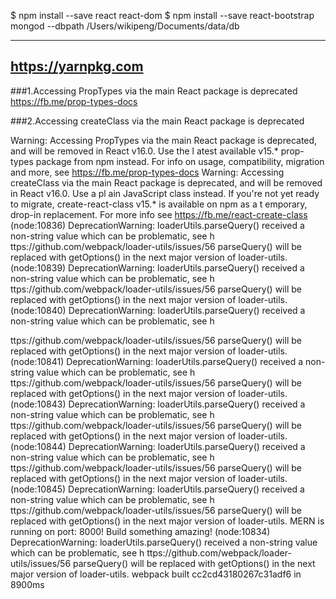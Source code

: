 $ npm install --save react react-dom
$ npm install --save react-bootstrap
mongod --dbpath /Users/wikipeng/Documents/data/db

------
https://yarnpkg.com
----
###1.Accessing PropTypes via the main React package is deprecated
https://fb.me/prop-types-docs

###2.Accessing createClass via the main React package is deprecated

Warning: Accessing PropTypes via the main React package is deprecated, and will be removed in  React v16.0. Use the l
atest available v15.* prop-types package from npm instead. For info on usage, compatibility, migration and more, see
https://fb.me/prop-types-docs
Warning: Accessing createClass via the main React package is deprecated, and will be removed in React v16.0. Use a pl
ain JavaScript class instead. If you're not yet ready to migrate, create-react-class v15.* is available on npm as a t
emporary, drop-in replacement. For more info see https://fb.me/react-create-class
(node:10836) DeprecationWarning: loaderUtils.parseQuery() received a non-string value which can be problematic, see h
ttps://github.com/webpack/loader-utils/issues/56
parseQuery() will be replaced with getOptions() in the next major version of loader-utils.
(node:10839) DeprecationWarning: loaderUtils.parseQuery() received a non-string value which can be problematic, see h
ttps://github.com/webpack/loader-utils/issues/56
parseQuery() will be replaced with getOptions() in the next major version of loader-utils.
(node:10840) DeprecationWarning: loaderUtils.parseQuery() received a non-string value which can be problematic, see h

ttps://github.com/webpack/loader-utils/issues/56
parseQuery() will be replaced with getOptions() in the next major version of loader-utils.
(node:10841) DeprecationWarning: loaderUtils.parseQuery() received a non-string value which can be problematic, see h
ttps://github.com/webpack/loader-utils/issues/56
parseQuery() will be replaced with getOptions() in the next major version of loader-utils.
(node:10843) DeprecationWarning: loaderUtils.parseQuery() received a non-string value which can be problematic, see h
ttps://github.com/webpack/loader-utils/issues/56
parseQuery() will be replaced with getOptions() in the next major version of loader-utils.
(node:10844) DeprecationWarning: loaderUtils.parseQuery() received a non-string value which can be problematic, see h
ttps://github.com/webpack/loader-utils/issues/56
parseQuery() will be replaced with getOptions() in the next major version of loader-utils.
(node:10845) DeprecationWarning: loaderUtils.parseQuery() received a non-string value which can be problematic, see h
ttps://github.com/webpack/loader-utils/issues/56
parseQuery() will be replaced with getOptions() in the next major version of loader-utils.
MERN is running on port: 8000! Build something amazing!
(node:10834) DeprecationWarning: loaderUtils.parseQuery() received a non-string value which can be problematic, see h
ttps://github.com/webpack/loader-utils/issues/56
parseQuery() will be replaced with getOptions() in the next major version of loader-utils.
webpack built cc2cd43180267c31adf6 in 8900ms
